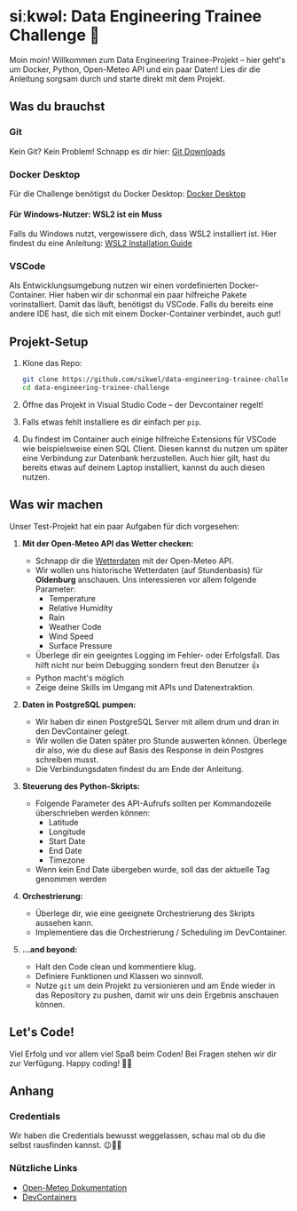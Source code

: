 # siːkwəl: Data Engineering Trainee Challenge 🚀

Moin moin! Willkommen zum Data Engineering Trainee-Projekt – hier geht's um Docker, Python, Open-Meteo API und ein paar Daten! Lies dir die Anleitung sorgsam durch und starte direkt mit dem Projekt.

## Was du brauchst

### Git

Kein Git? Kein Problem! Schnapp es dir hier: [Git Downloads](https://git-scm.com/downloads)

### Docker Desktop

Für die Challenge benötigst du Docker Desktop: [Docker Desktop](https://www.docker.com/products/docker-desktop)

#### Für Windows-Nutzer: WSL2 ist ein Muss

Falls du Windows nutzt, vergewissere dich, dass WSL2 installiert ist. Hier findest du eine Anleitung: [WSL2 Installation Guide](https://docs.docker.com/desktop/wsl/)

### VSCode

Als Entwicklungsumgebung nutzen wir einen vordefinierten Docker-Container. Hier haben wir dir schonmal ein paar hilfreiche Pakete vorinstalliert. Damit das läuft, benötigst du VSCode. Falls du bereits eine andere IDE hast, die sich mit einem Docker-Container verbindet, auch gut!

## Projekt-Setup

1. Klone das Repo:

    ```bash
    git clone https://github.com/sikwel/data-engineering-trainee-challenge.git
    cd data-engineering-trainee-challenge
    ```

2. Öffne das Projekt in Visual Studio Code – der Devcontainer regelt!

3. Falls etwas fehlt installiere es dir einfach per `pip`.

4. Du findest im Container auch einige hilfreiche Extensions für VSCode wie beispielsweise einen SQL Client. Diesen kannst du nutzen um später eine Verbindung zur Datenbank herzustellen. Auch hier gilt, hast du bereits etwas auf deinem Laptop installiert, kannst du auch diesen nutzen.

## Was wir machen

Unser Test-Projekt hat ein paar Aufgaben für dich vorgesehen:

1. **Mit der Open-Meteo API das Wetter checken:**
    - Schnapp dir die [Wetterdaten](https://open-meteo.com/) mit der Open-Meteo API.
    - Wir wollen uns historische Wetterdaten (auf Stundenbasis) für **Oldenburg** anschauen. Uns interessieren vor allem folgende Parameter:
        - Temperature
        - Relative Humidity
        - Rain
        - Weather Code
        - Wind Speed
        - Surface Pressure
    - Überlege dir ein geeigntes Logging im Fehler- oder Erfolgsfall. Das hilft nicht nur beim Debugging sondern freut den Benutzer 👍
    - Python macht's möglich
    - Zeige deine Skills im Umgang mit APIs und Datenextraktion.

2. **Daten in PostgreSQL pumpen:**
    - Wir haben dir einen PostgreSQL Server mit allem drum und dran in den DevContainer gelegt.
    - Wir wollen die Daten später pro Stunde auswerten können. Überlege dir also, wie du diese auf Basis des Response in dein Postgres schreiben musst.
    - Die Verbindungsdaten findest du am Ende der Anleitung.

3. **Steuerung des Python-Skripts:**
    - Folgende Parameter des API-Aufrufs sollten per Kommandozeile überschrieben werden können:
        - Latitude
        - Longitude
        - Start Date
        - End Date
        - Timezone
    - Wenn kein End Date übergeben wurde, soll das der aktuelle Tag genommen werden

4. **Orchestrierung:**
    - Überlege dir, wie eine geeignete Orchestrierung des Skripts aussehen kann.
    - Implementiere das die Orchestrierung / Scheduling im DevContainer.

5. **...and beyond:**
    - Halt den Code clean und kommentiere klug.
    - Definiere Funktionen und Klassen wo sinnvoll.
    - Nutze `git` um dein Projekt zu versionieren und am Ende wieder in das Repository zu pushen, damit wir uns dein Ergebnis anschauen können.

## Let's Code!

Viel Erfolg und vor allem viel Spaß beim Coden! Bei Fragen stehen wir dir zur Verfügung. Happy coding! 🚀✨

## Anhang

### Credentials

Wir haben die Credentials bewusst weggelassen, schau mal ob du die selbst rausfinden kannst. 😉🤞🍀

### Nützliche Links

- [Open-Meteo Dokumentation](https://open-meteo.com/en/docs)
- [DevContainers](https://code.visualstudio.com/docs/devcontainers/containers#_quick-start-open-an-existing-folder-in-a-container)
